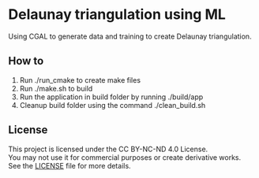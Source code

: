 # Delaunay triangulation using ML
Using CGAL to generate data and training to create Delaunay triangulation.

## How to
1) Run ./run_cmake to create make files
2) Run ./make.sh to build
3) Run the application in build folder by running ./build/app
4) Cleanup build folder using the command ./clean_build.sh

## License

This project is licensed under the CC BY-NC-ND 4.0 License.  
You may not use it for commercial purposes or create derivative works.  
See the [LICENSE](./LICENSE) file for more details.